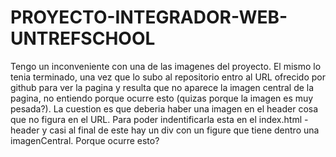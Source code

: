 # PROYECTO-INTEGRADOR-WEB-UNTREFSCHOOL
Tengo un inconveniente con una de las imagenes del proyecto. El mismo lo tenia terminado, una vez que lo subo al repositorio entro al URL ofrecido por github para ver la pagina y resulta
que no aparece la imagen central de la pagina, no entiendo porque ocurre esto (quizas porque la imagen es muy pesada?). La cuestion es que deberia haber una imagen en el header cosa que
no figura en el URL.
Para poder indentificarla esta en el index.html - header y casi al final de este hay un div con un figure que tiene dentro una imagenCentral.
Porque ocurre esto?
